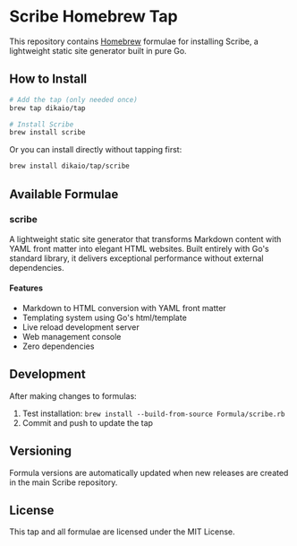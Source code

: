 # Scribe Homebrew Tap

This repository contains [Homebrew](https://brew.sh) formulae for installing Scribe, a lightweight static site generator built in pure Go.

## How to Install

```bash
# Add the tap (only needed once)
brew tap dikaio/tap

# Install Scribe
brew install scribe
```

Or you can install directly without tapping first:

```bash
brew install dikaio/tap/scribe
```

## Available Formulae

### scribe

A lightweight static site generator that transforms Markdown content with YAML front matter into elegant HTML websites. Built entirely with Go's standard library, it delivers exceptional performance without external dependencies.

#### Features

- Markdown to HTML conversion with YAML front matter
- Templating system using Go's html/template
- Live reload development server
- Web management console
- Zero dependencies

## Development

After making changes to formulas:

1. Test installation: `brew install --build-from-source Formula/scribe.rb`
2. Commit and push to update the tap

## Versioning

Formula versions are automatically updated when new releases are created in the main Scribe repository.

## License

This tap and all formulae are licensed under the MIT License.